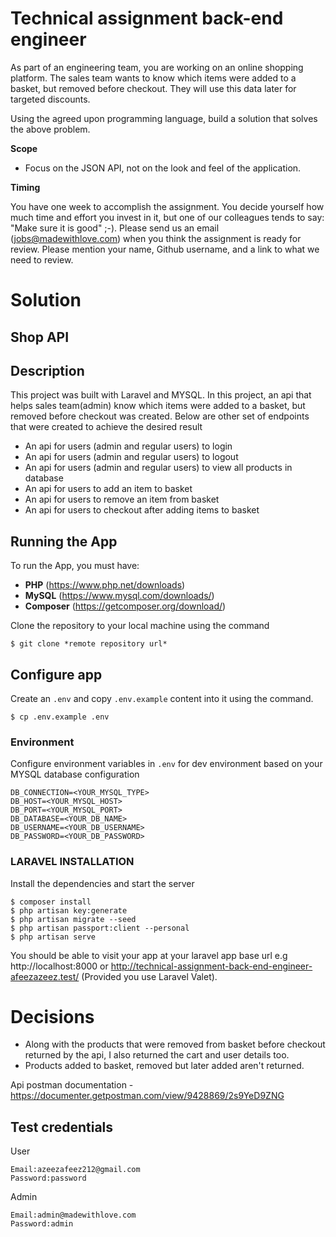 # Technical assignment back-end engineer

As part of an engineering team, you are working on an online shopping platform. The sales team wants to know which items were added to a basket, but removed before checkout. They will use this data later for targeted discounts.

Using the agreed upon programming language, build a solution that solves the above problem.

**Scope**

* Focus on the JSON API, not on the look and feel of the application.

**Timing**

You have one week to accomplish the assignment. You decide yourself how much time and effort you invest in it, but one of our colleagues tends to say: "Make sure it is good" ;-). Please send us an email (jobs@madewithlove.com) when you think the assignment is ready for review. Please mention your name, Github username, and a link to what we need to review.


# Solution

## Shop API

## Description
This project was built with Laravel and MYSQL. In this project, an api that helps sales team(admin) know which items were added to a basket, but removed before checkout
was created. Below are other set of endpoints that were created to achieve the desired result

- An api for users (admin and regular users) to login
- An api for users (admin and regular users) to logout
- An api for users (admin and regular users) to view all products in database
- An api for users to add an item to basket
- An api for users to remove an item from basket
- An api for users to checkout after adding items to basket

## Running the App
To run the App, you must have:
- **PHP** (https://www.php.net/downloads)
- **MySQL** (https://www.mysql.com/downloads/)
- **Composer** (https://getcomposer.org/download/)

Clone the repository to your local machine using the command
```console
$ git clone *remote repository url*
```
## Configure app
Create an `.env` and copy `.env.example` content into it using the command.

```console
$ cp .env.example .env
```

### Environment
Configure environment variables in `.env` for dev environment based on your MYSQL database configuration

```  
DB_CONNECTION=<YOUR_MYSQL_TYPE>
DB_HOST=<YOUR_MYSQL_HOST>
DB_PORT=<YOUR_MYSQL_PORT>
DB_DATABASE=<YOUR_DB_NAME>
DB_USERNAME=<YOUR_DB_USERNAME>
DB_PASSWORD=<YOUR_DB_PASSWORD>

```
### LARAVEL INSTALLATION
Install the dependencies and start the server

```console
$ composer install
$ php artisan key:generate
$ php artisan migrate --seed
$ php artisan passport:client --personal
$ php artisan serve
```
You should be able to visit your app at your laravel app base url e.g http://localhost:8000 or http://technical-assignment-back-end-engineer-afeezazeez.test/ (Provided you use Laravel Valet).

# Decisions
- Along with the products that were removed from basket before checkout returned by the api, I also returned the cart and user details too.
- Products added to basket, removed but later added aren't returned.


Api postman documentation - https://documenter.getpostman.com/view/9428869/2s9YeD9ZNG

## Test credentials
User
```  
Email:azeezafeez212@gmail.com
Password:password
```

Admin
```  
Email:admin@madewithlove.com
Password:admin
```

